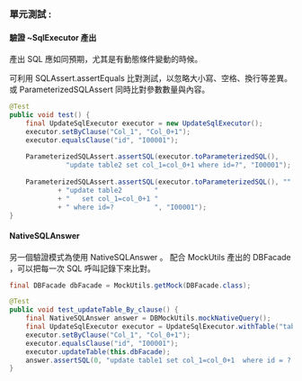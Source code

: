 ### 單元測試 : 


#### 驗證 ~SqlExecutor 產出

產出 SQL 應如同預期，尤其是有動態條件變動的時候。

可利用 SQLAssert.assertEquals 比對測試，以忽略大小寫、空格、換行等差異。
或 ParameterizedSQLAssert 同時比對參數數量與內容。

``` java
@Test
public void test() {
    final UpdateSqlExecutor executor = new UpdateSqlExecutor();
    executor.setByClause("Col_1", "Col_0+1");
    executor.equalsClause("id", "I00001");
    
    ParameterizedSQLAssert.assertSQL(executor.toParameterizedSQL(), 
              "update table2 set col_1=col_0+1 where id=?", "I00001");
              
    ParameterizedSQLAssert.assertSQL(executor.toParameterizedSQL(), "" 
            + "update table2        " 
            + "   set col_1=col_0+1 " 
            + " where id=?          ", "I00001");
}

```


#### NativeSQLAnswer 

另一個驗證模式為使用 NativeSQLAnswer 。
配合 MockUtils 產出的 DBFacade ，可以把每一次 SQL 呼叫記錄下來比對。

``` java
final DBFacade dbFacade = MockUtils.getMock(DBFacade.class);

@Test
public void test_updateTable_By_clause() {
    final NativeSQLAnswer answer = DBMockUtils.mockNativeQuery();
    final UpdateSqlExecutor executor = UpdateSqlExecutor.withTable("table1");
    executor.setByClause("Col_1", "Col_0+1");
    executor.equalsClause("id", "I00001");
    executor.updateTable(this.dbFacade);
    answer.assertSQL(0, "update table1 set col_1=col_0+1  where id = ? ", "I00001");
}
```

